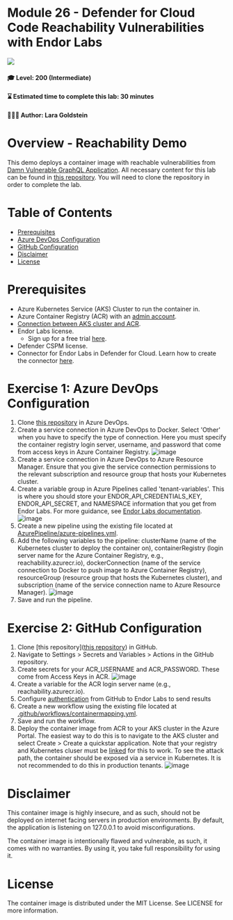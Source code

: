 # Module 26 - Defender for Cloud Code Reachability Vulnerabilities with Endor Labs

<p align="left"><img src="../Images/asc-labs-intermediate.gif?raw=true"></p>

#### 🎓 Level: 200 (Intermediate)
#### ⌛ Estimated time to complete this lab: 30 minutes

#### 💁💁‍♀️ Author:  Lara Goldstein

# Overview - Reachability Demo

This demo deploys a container image with reachable vulnerabilities from [Damn Vulnerable GraphQL Application](https://github.com/dolevf/Damn-Vulnerable-GraphQL-Application). All necessary content for this lab can be found in [this repository](https://github.com/laragoldstein13/ReachabilityDemo). You will need to clone the repository in order to complete the lab. 

# Table of Contents
* [Prerequisites](#prerequisites)
* [Azure DevOps Configuration](#azure-devops-configuration)
* [GitHub Configuration](#github-configuration)
* [Disclaimer](#disclaimer)
* [License](#license)

# Prerequisites 
* Azure Kubernetes Service (AKS) Cluster to run the container in.
* Azure Container Registry (ACR) with an [admin account](https://learn.microsoft.com/en-us/azure/container-registry/container-registry-authentication?tabs=azure-cli#admin-account). 
* [Connection between AKS cluster and ACR](https://learn.microsoft.com/en-us/azure/aks/cluster-container-registry-integration?tabs=azure-cli#configure-acr-integration-for-an-existing-aks-cluster).
* Endor Labs license.
  * Sign up for a free trial [here](https://www.endorlabs.com/free-trial).
* Defender CSPM license.
* Connector for Endor Labs in Defender for Cloud. Learn how to create the connector [here](https://learn.microsoft.com/azure/defender-for-cloud/connect-endor-labs).
  
# Exercise 1: Azure DevOps Configuration
1. Clone [this repository](https://github.com/laragoldstein13/ReachabilityDemo/tree/master) in Azure DevOps.
2. Create a service connection in Azure DevOps to Docker. Select 'Other' when you have to specify the type of connection. Here you must specify the container registry login server, username, and password that come from access keys in Azure Container Registry. 
![image](https://github.com/user-attachments/assets/a1535e01-9d22-4df8-8bf0-e83cf070ba34)
3. Create a service connection in Azure DevOps to Azure Resource Manager. Ensure that you give the service connection permissions to the relevant subscription and resource group that hosts your Kubernetes cluster. 
4. Create a variable group in Azure Pipelines called 'tenant-variables'. This is where you should store your ENDOR_API_CREDENTIALS_KEY, ENDOR_API_SECRET, and NAMESPACE information that you get from Endor Labs. For more guidance, see [Endor Labs documentation](https://docs.endorlabs.com/deployment/ci-scans/scan-with-azuredevops/).
![image](https://github.com/user-attachments/assets/57d10b39-4af0-43a3-af16-9359e287bc48)
5. Create a new pipeline using the existing file located at [AzurePipeline/azure-pipelines.yml](https://github.com/laragoldstein13/ReachabilityDemo/blob/master/AzurePipeline/azure-pipelines.yml).
6. Add the following variables to the pipeline: clusterName (name of the Kubernetes cluster to deploy the container on), containerRegistry (login server name for the Azure Container Registry, e.g., reachability.azurecr.io), dockerConnection (name of the service connection to Docker to push image to Azure Container Registry), resourceGroup (resource group that hosts the Kubernetes cluster), and subscription (name of the service connection name to Azure Resource Manager).
![image](https://github.com/user-attachments/assets/fd265dee-fbc5-4933-8b12-07e7ff76fefc)
7. Save and run the pipeline.
   
# Exercise 2: GitHub Configuration
1. Clone [this repository]([this repository](https://github.com/laragoldstein13/ReachabilityDemo/tree/master)) in GitHub.
2. Navigate to Settings > Secrets and Variables > Actions in the GitHub repository.
4. Create secrets for your ACR_USERNAME and ACR_PASSWORD. These come from Access Keys in ACR.
![image](https://github.com/user-attachments/assets/cc263e0c-b031-4a0d-acfb-7ea10719c634)
5. Create a variable for the ACR login server name (e.g., reachability.azurecr.io).
6. Configure [authentication](https://docs.endorlabs.com/deployment/ci-scans/scan-with-github-actions/) from GitHub to Endor Labs to send results 
7. Create a new workflow using the existing file located at [.github/workflows/containermapping.yml](https://github.com/laragoldstein13/ReachabilityDemo/blob/master/.github/workflows/containermapping.yml).
8. Save and run the workflow.
9. Deploy the container image from ACR to your AKS cluster in the Azure Portal. The easiest way to do this is to navigate to the AKS cluster and select Create > Create a quickstar application. Note that your registry and Kubernetes cluser must be [linked](https://learn.microsoft.com/en-us/azure/aks/cluster-container-registry-integration?tabs=azure-cli#configure-acr-integration-for-an-existing-aks-cluster) for this to work. To see the attack path, the container should be exposed via a service in Kubernetes. It is not recommended to do this in production tenants. 
![image](https://github.com/user-attachments/assets/74bb2699-1e89-4f34-9140-03bba0b75fae)
 

# Disclaimer

This container image is highly insecure, and as such, should not be deployed on internet facing servers in production environments. By default, the application is listening on 127.0.0.1 to avoid misconfigurations.

The container image is intentionally flawed and vulnerable, as such, it comes with no warranties. By using it, you take full responsibility for using it.

# License

The container image is distributed under the MIT License. See LICENSE for more information.
